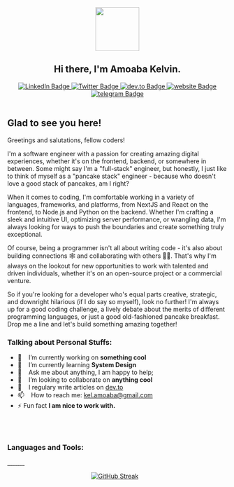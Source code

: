 

<div id="header" align="center">
  <img src="https://media.giphy.com/media/M9gbBd9nbDrOTu1Mqx/giphy.gif" width="100"/><br>
  
  ## Hi there, I'm Amoaba Kelvin.
  <div id="badges">
  <a href="https://www.linkedin.com/in/kelvin-amoaba-851650224">
    <img src="https://img.shields.io/badge/LinkedIn-blue?style=for-the-badge&logo=linkedin&logoColor=white" alt="LinkedIn Badge"/>
  </a>
  <a href="https://twitter.com/kelamoaba">
    <img src="https://img.shields.io/badge/Twitter-blue?style=for-the-badge&logo=twitter&logoColor=white" alt="Twitter Badge"/>
  </a>
  <a href="https://dev.to/amoabakelvin">
    <img src="https://img.shields.io/badge/DEV.TO-black?style=for-the-badge&logo=dev.to&logoColor=white" alt="dev.to Badge"/>
  </a>
  <a href="http://www.kelvinamoaba.me">
    <img src="https://img.shields.io/badge/WEBSITE-greenblue?style=for-the-badge&logo=Google-chrome&logoColor=white" alt="website Badge"/>
  </a>
  <a href="https://t.me/a_moaba">
    <img src="https://img.shields.io/badge/Telegram-blue?style=for-the-badge&logo=telegram&logoColor=white" alt="telegram Badge"/>
  </a>
</div>
</div> 

<br> 
<!-- My Intro --> 

## Glad to see you here!

Greetings and salutations, fellow coders! 

I'm a software engineer with a passion for creating amazing digital experiences, whether it's on the frontend, backend, or somewhere in between. Some might say I'm a "full-stack" engineer, but honestly, I just like to think of myself as a "pancake stack" engineer - because who doesn't love a good stack of pancakes, am I right?  

When it comes to coding, I'm comfortable working in a variety of languages, frameworks, and platforms, from NextJS and React on the frontend, to Node.js and Python on the backend. Whether I'm crafting a sleek and intuitive UI, optimizing server performance, or wrangling data, I'm always looking for ways to push the boundaries and create something truly exceptional.  

Of course, being a programmer isn't all about writing code - it's also about building connections 🕸️ and collaborating with others 🧗‍♂️. That's why I'm always on the lookout for new opportunities to work with talented and driven individuals, whether it's on an open-source project or a commercial venture.

So if you're looking for a developer who's equal parts creative, strategic, and downright hilarious (if I do say so myself), look no further! I'm always up for a good coding challenge, a lively debate about the merits of different programming languages, or just a good old-fashioned pancake breakfast. Drop me a line and let's build something amazing together!  


### **Talking about Personal Stuffs:**

- 🔭 &nbsp;&nbsp; I’m currently working on **something cool**
- 🌱 &nbsp;&nbsp; I’m currently learning **System Design**
- 💬 &nbsp;&nbsp; Ask me about anything, I am happy to help;
- 👯 &nbsp;&nbsp; I’m looking to collaborate on **anything cool**
- 📝 &nbsp;&nbsp; I regulary write articles on [dev.to](https://dev.to/amoabakelvin)
- 📫 &nbsp;&nbsp; How to reach me: kel.amoaba@gmail.com
- ⚡ Fun fact **I am nice to work with.**

</br>


<!-- Languages and tools section -->
 <br>
<h3 align="left">Languages and Tools:</h3>
<p align="left"> 
    <a href="#"> 
        <img src="https://img.shields.io/badge/Python-14354C?style=for-the-badge&logo=python&logoColor=white" alt="" height=""/> 
    </a>
    <a href="#"> 
        <img src=" 	https://img.shields.io/badge/Django-092E20?style=for-the-badge&logo=django&logoColor=white" alt="" height=""/> 
    </a>
    <a href="#"> 
        <img src=" 	https://img.shields.io/badge/DJANGO REST FRAMEWORK-092E20?style=for-the-badge&logo=django&logoColor=white" alt="" height=""/> 
    </a>
    <a href="#"> 
        <img src="https://img.shields.io/badge/PostgreSQL-316192?style=for-the-badge&logo=postgresql&logoColor=white" alt="" height=""/> 
    </a>
    <a href="#"> 
        <img src="https://img.shields.io/badge/JavaScript-F7DF1E?style=for-the-badge&logo=javascript&logoColor=black" alt="" height=""/> 
    </a>
    <a href="#"> 
        <img src="https://img.shields.io/badge/Shell_Script-121011?style=for-the-badge&logo=gnu-bash&logoColor=white" alt="" height=""/> 
    </a>
    <a href="#"> 
        <img src=" 	https://img.shields.io/badge/HTML5-E34F26?style=for-the-badge&logo=html5&logoColor=white" alt="" height=""/> 
    </a>
    <a href="#"> 
        <img src="https://img.shields.io/badge/CSS3-1572B6?style=for-the-badge&logo=css3&logoColor=white" alt="" height=""/> 
    </a>
    <a href="#"> 
        <img src="https://img.shields.io/badge/Bootstrap-563D7C?style=for-the-badge&logo=bootstrap&logoColor=white" alt="" height=""/> 
    </a>
    <a href="#"> 
        <img src="https://img.shields.io/badge/Linux-FCC624?style=for-the-badge&logo=linux&logoColor=black" alt="" height=""/> 
    </a>
    <a href="#"> 
        <img src="https://img.shields.io/badge/redis-%23DD0031.svg?&style=for-the-badge&logo=redis&logoColor=white" alt="" height=""/> 
    </a>
</p> 

<!-- Streaks, github stat and most used languages. -->
<div align="center"> 

[![GitHub Streak](http://github-readme-streak-stats.herokuapp.com?user=AmoabaKelvin&theme=radical)](https://git.io/streak-stats)
&nbsp;&nbsp;
</div>

<!---
AmoabaKelvin/AmoabaKelvin is a ✨ special ✨ repository because its `README.md` (this file) appears on your GitHub profile.
You can click the Preview link to take a look at your changes.
--->
